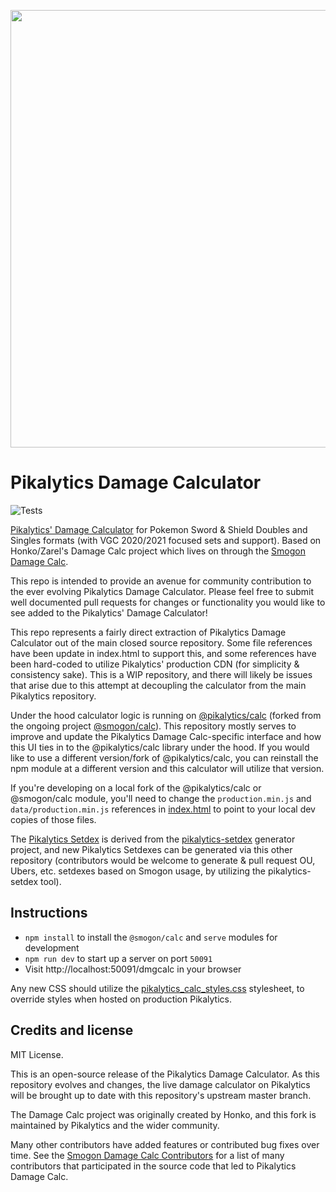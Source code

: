 <p align="center">
<img style="margin:auto;" src="https://github.com/pikalytics/pikalytics-calc/blob/master/calc.png?raw=true" width=700 />
</p>

Pikalytics Damage Calculator
=======================

![Tests](https://github.com/pikalytics/pikalytics-calc/workflows/Tests/badge.svg)

[Pikalytics' Damage Calculator](https://pikalytics.com/calc) for Pokemon Sword & Shield Doubles and Singles formats (with VGC 2020/2021 focused sets and support). Based on Honko/Zarel's Damage Calc project which lives on through the [Smogon Damage Calc](https://github.com/smogon/damage-calc).

This repo is intended to provide an avenue for community contribution to the ever evolving Pikalytics Damage Calculator. Please feel free to submit well documented pull requests for changes or functionality you would like to see added to the Pikalytics' Damage Calculator!

This repo represents a fairly direct extraction of Pikalytics Damage Calculator out of the main closed source repository. Some file references have been update in index.html to support this, and some references have been hard-coded to utilize Pikalytics' production CDN (for simplicity & consistency sake). This is a WIP repository, and there will likely be issues that arise due to this attempt at decoupling the calculator from the main Pikalytics repository.

Under the hood calculator logic is running on [@pikalytics/calc](https://github.com/pikalytics/damage-calc) (forked from the ongoing project [@smogon/calc](https://github.com/smogon/damage-calc)). This repository mostly serves to improve and update the Pikalytics Damage Calc-specific interface and how this UI ties in to the @pikalytics/calc library under the hood. If you would like to use a different version/fork of @pikalytics/calc, you can reinstall the npm module at a different version and this calculator will utilize that version.

If you're developing on a local fork of the @pikalytics/calc or @smogon/calc module, you'll need to change the `production.min.js` and `data/production.min.js` references in [index.html](dmgcalc/index.html) to point to your local dev copies of those files.

The [Pikalytics Setdex](dmgcalc/js/setdex_pikalytics_v12.js) is derived from the [pikalytics-setdex](https://github.com/GriffinLedingham/pikalytics-setdex) generator project, and new Pikalytics Setdexes can be generated via this other repository (contributors would be welcome to generate & pull request OU, Ubers, etc. setdexes based on Smogon usage, by utilizing the pikalytics-setdex tool).

Instructions
------------

- `npm install` to install the `@smogon/calc` and `serve` modules for development
- `npm run dev` to start up a server on port `50091`
- Visit http://localhost:50091/dmgcalc in your browser

Any new CSS should utilize the [pikalytics_calc_styles.css](dmgcalc/pikalytics_calc_styles.css) stylesheet, to override styles when hosted on production Pikalytics.

Credits and license
-------------------

MIT License.

This is an open-source release of the Pikalytics Damage Calculator. As this repository evolves and changes, the live damage calculator on Pikalytics will be brought up to date with this repository's upstream master branch.

The Damage Calc project was originally created by Honko, and this fork is maintained by Pikalytics and the wider community.

Many other contributors have added features or contributed bug fixes over time. See the [Smogon Damage Calc Contributors](https://github.com/smogon/damage-calc/graphs/contributors) for a list of many contributors that participated in the source code that led to Pikalytics Damage Calc.

